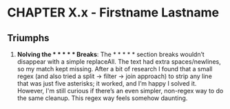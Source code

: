 # CHAPTER X.x - Firstname Lastname

## Triumphs

1. **Nolving the * * * * * Breaks**: The * * * * * section breaks wouldn’t disappear with a simple replaceAll. The text had extra spaces/newlines, so my match kept missing. After a bit of research I found that  a small regex (and also tried a split → filter → join approach) to strip any line that was just five asterisks; it worked, and I’m happy I solved it. However, I'm still curious if there’s an even simpler, non-regex way to do the same cleanup. This regex way feels somehow daunting.
